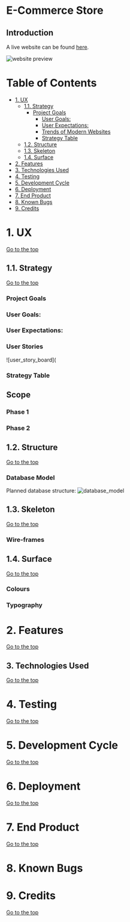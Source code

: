 # E-Commerce Store

## Introduction
A live website can be found [here]().

![website preview]()

# Table of Contents

-   [1. UX](#ux)
    -   [1.1. Strategy](#strategy)
        -   [Project Goals](#project-goals)
            -   [User Goals:](#user-goals)
            -   [User Expectations:](#user-expectations)
            -   [Trends of Modern Websites](#trends-of-modern-websites)
            -   [Strategy Table](#strategy-table)
    -   [1.2. Structure](#structure)
    -   [1.3. Skeleton](#skeleton)
    -   [1.4. Surface](#surface)
-   [2. Features](#features)
-   [3. Technologies Used](#technologies-used)
-   [4. Testing](#testing)
-   [5. Development Cycle](#development-cycle)
-   [6. Deployment](#deployment)
-   [7. End Product](#end-product)
-   [8. Known Bugs](#known-bugs)
-   [9. Credits](#credits)

<a name="ux"></a>

# 1. UX

[Go to the top](#table-of-contents)


<a name="strategy"></a>

## 1.1. Strategy

[Go to the top](#table-of-contents)

### Project Goals


### User Goals:


### User Expectations:


### User Stories


![user_story_board](

### Strategy Table

## Scope


### Phase 1


### Phase 2


<a name="structure"></a>

## 1.2. Structure

[Go to the top](#table-of-contents)


### Database Model
Planned database structure:
![database_model]()


<a name="skeleton"></a>

## 1.3. Skeleton

[Go to the top](#table-of-contents)

### Wire-frames


<a name="surface"></a>

## 1.4. Surface

[Go to the top](#table-of-contents)

### Colours


### Typography


<a name="features"></a>

# 2. Features

[Go to the top](#table-of-contents)


<a name="technologies-used"></a>

## 3. Technologies Used

[Go to the top](#table-of-contents)


<a name="testing"></a>

# 4. Testing

[Go to the top](#table-of-contents)


<a name="development-cycle"></a>

# 5. Development Cycle

[Go to the top](#table-of-contents)

<a name="deployment"></a>

# 6. Deployment

[Go to the top](#table-of-contents)


<a name="end-product"></a>

# 7. End Product

[Go to the top](#table-of-contents)

<a name="known-bugs"></a>

# 8. Known Bugs

<a name="credits"></a>

# 9. Credits

[Go to the top](#table-of-contents)